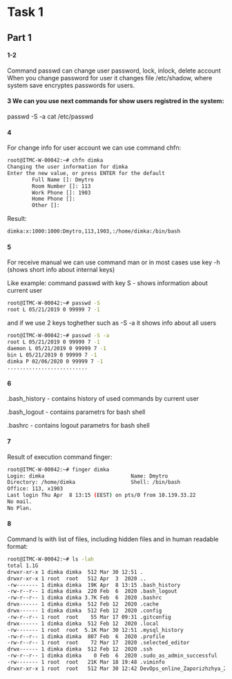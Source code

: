 
# Task 1
## Part 1
#### 1-2 
Command passwd can change user password, lock, inlock, delete account
When you change password for user it changes file /etc/shadow, where system save encryptes passwords for users.

#### 3 We can you use next commands for show users registred in the system:
passwd -S -a 
cat /etc/passwd

#### 4
For change info for user account we can use command chfn: 

```sh
root@ITMC-W-00042:~# chfn dimka
Changing the user information for dimka
Enter the new value, or press ENTER for the default
        Full Name []: Dmytro
        Room Number []: 113
        Work Phone []: 1903
        Home Phone []:
        Other []:
```
		
Result:

```sh
dimka:x:1000:1000:Dmytro,113,1903,:/home/dimka:/bin/bash
```

#### 5
For receive manual we can use command man or in most cases use key -h (shows short info about internal keys)

Like example:
command passwd with key S - shows information about current user 

```sh
root@ITMC-W-00042:~# passwd -S
root L 05/21/2019 0 99999 7 -1
```

and if we use 2 keys toghether such as -S -a it shows info about all users

```sh
root@ITMC-W-00042:~# passwd -S -a
root L 05/21/2019 0 99999 7 -1
daemon L 05/21/2019 0 99999 7 -1
bin L 05/21/2019 0 99999 7 -1
dimka P 02/06/2020 0 99999 7 -1
..........................
```

#### 6

.bash_history - contains history of used commands by current user

.bash_logout - contains parametrs for bash shell

.bashrc - contains logout parametrs for bash shell

#### 7 

Result of execution command finger: 
```sh
root@ITMC-W-00042:~# finger dimka
Login: dimka                            Name: Dmytro
Directory: /home/dimka                  Shell: /bin/bash
Office: 113, x1903
Last login Thu Apr  8 13:15 (EEST) on pts/0 from 10.139.33.22
No mail.
No Plan.
```

#### 8 

Command ls with list of files, including hidden files and in human readable format:

```sh
root@ITMC-W-00042:~# ls -lah
total 1.1G
drwxr-xr-x 1 dimka dimka  512 Mar 30 12:51 .
drwxr-xr-x 1 root  root   512 Apr  3  2020 ..
-rw------- 1 dimka dimka  19K Apr  8 13:15 .bash_history
-rw-r--r-- 1 dimka dimka  220 Feb  6  2020 .bash_logout
-rw-r--r-- 1 dimka dimka 3.7K Feb  6  2020 .bashrc
drwx------ 1 dimka dimka  512 Feb 12  2020 .cache
drwx------ 1 dimka dimka  512 Feb 12  2020 .config
-rw-r--r-- 1 root  root    55 Mar 17 09:31 .gitconfig
drwx------ 1 dimka dimka  512 Feb 12  2020 .local
-rw------- 1 root  root  5.1K Mar 30 12:51 .mysql_history
-rw-r--r-- 1 dimka dimka  807 Feb  6  2020 .profile
-rw-r--r-- 1 root  root    72 Mar 17  2020 .selected_editor
drwx------ 1 dimka dimka  512 Feb 12  2020 .ssh
-rw-r--r-- 1 dimka dimka    0 Feb  6  2020 .sudo_as_admin_successful
-rw------- 1 root  root   21K Mar 18 19:48 .viminfo
drwxr-xr-x 1 root  root   512 Mar 30 12:42 DevOps_online_Zaporizhzhya_2021Q1
```